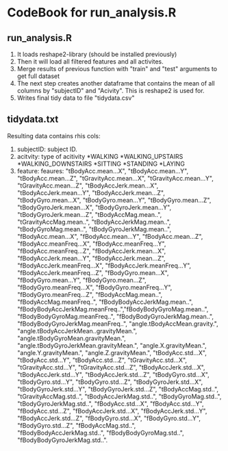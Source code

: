 CodeBook for run_analysis.R
=========================

run_analysis.R
-------------------------

1. It loads reshape2-library (should be installed previously)
2. Then it will load all filtered features and all activites. 
3. Merge results of previous function with "train" and "test" arguments to get full dataset
7. The next step creates another dataframe that contains the mean of all columns by "subjectID" and "Acivity". This is reshape2 is used for.
8. Writes final tidy data to file "tidydata.csv"

tidydata.txt
-------------------------

Resulting data contains rhis cols:

1. subjectID: subject ID.
2. acitvity: type of acitivity
  *WALKING 
  *WALKING_UPSTAIRS 
  *WALKING_DOWNSTAIRS 
  *SITTING 
  *STANDING 
  *LAYING
3. feature: feaures: "tBodyAcc.mean...X", "tBodyAcc.mean...Y", "tBodyAcc.mean...Z", "tGravityAcc.mean...X", "tGravityAcc.mean...Y", "tGravityAcc.mean...Z", "tBodyAccJerk.mean...X", "tBodyAccJerk.mean...Y", "tBodyAccJerk.mean...Z", "tBodyGyro.mean...X", "tBodyGyro.mean...Y", "tBodyGyro.mean...Z", "tBodyGyroJerk.mean...X", "tBodyGyroJerk.mean...Y", "tBodyGyroJerk.mean...Z", "tBodyAccMag.mean..", "tGravityAccMag.mean..", "tBodyAccJerkMag.mean..", "tBodyGyroMag.mean..", "tBodyGyroJerkMag.mean..", "fBodyAcc.mean...X", "fBodyAcc.mean...Y", "fBodyAcc.mean...Z", "fBodyAcc.meanFreq...X", "fBodyAcc.meanFreq...Y", "fBodyAcc.meanFreq...Z", "fBodyAccJerk.mean...X", "fBodyAccJerk.mean...Y", "fBodyAccJerk.mean...Z", "fBodyAccJerk.meanFreq...X", "fBodyAccJerk.meanFreq...Y", "fBodyAccJerk.meanFreq...Z", "fBodyGyro.mean...X", "fBodyGyro.mean...Y", "fBodyGyro.mean...Z", "fBodyGyro.meanFreq...X", "fBodyGyro.meanFreq...Y", "fBodyGyro.meanFreq...Z", "fBodyAccMag.mean..", "fBodyAccMag.meanFreq..", "fBodyBodyAccJerkMag.mean..", "fBodyBodyAccJerkMag.meanFreq..","fBodyBodyGyroMag.mean..", "fBodyBodyGyroMag.meanFreq..", "fBodyBodyGyroJerkMag.mean..", "fBodyBodyGyroJerkMag.meanFreq..", "angle.tBodyAccMean.gravity.", "angle.tBodyAccJerkMean..gravityMean.", "angle.tBodyGyroMean.gravityMean.", "angle.tBodyGyroJerkMean.gravityMean.", "angle.X.gravityMean.", "angle.Y.gravityMean.", "angle.Z.gravityMean.", "tBodyAcc.std...X", "tBodyAcc.std...Y", "tBodyAcc.std...Z", "tGravityAcc.std...X", "tGravityAcc.std...Y", "tGravityAcc.std...Z", "tBodyAccJerk.std...X", "tBodyAccJerk.std...Y", "tBodyAccJerk.std...Z", "tBodyGyro.std...X", "tBodyGyro.std...Y", "tBodyGyro.std...Z", "tBodyGyroJerk.std...X", "tBodyGyroJerk.std...Y", "tBodyGyroJerk.std...Z", "tBodyAccMag.std..", "tGravityAccMag.std..", "tBodyAccJerkMag.std..", "tBodyGyroMag.std..", "tBodyGyroJerkMag.std..", "fBodyAcc.std...X", "fBodyAcc.std...Y", "fBodyAcc.std...Z", "fBodyAccJerk.std...X", "fBodyAccJerk.std...Y", "fBodyAccJerk.std...Z", "fBodyGyro.std...X", "fBodyGyro.std...Y", "fBodyGyro.std...Z", "fBodyAccMag.std..", "fBodyBodyAccJerkMag.std..", "fBodyBodyGyroMag.std..", "fBodyBodyGyroJerkMag.std..".